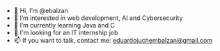 - 👋 Hi, I’m @ebalzan
- 👀 I’m interested in web development, AI and Cybersecurity
- 🌱 I’m currently learning Java and C
- 💞️ I'm looking for an IT internship job 
- 📫 If you want to talk, contact me: eduardojuchembalzan@gmail.com
